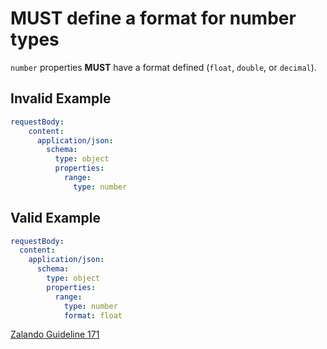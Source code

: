 # **MUST** define a format for number types

`number` properties **MUST** have a format defined (`float`, `double`, or `decimal`).

## Invalid Example

``` yaml
requestBody:
    content:
      application/json:
        schema:
          type: object
          properties:
            range:
              type: number
```

## Valid Example

``` yaml
requestBody:
  content:
    application/json:
      schema:
        type: object
        properties:
          range:
            type: number
            format: float
```

[Zalando Guideline 171](https://opensource.zalando.com/restful-api-guidelines/#171)
